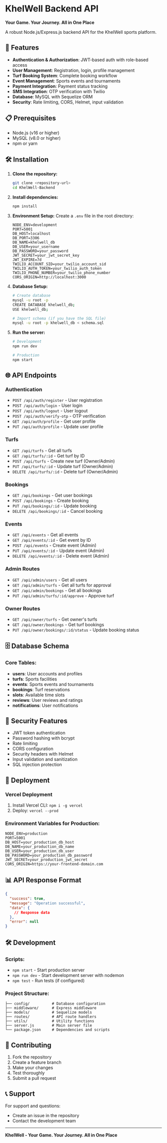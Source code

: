 # KhelWell Backend API

**Your Game. Your Journey. All in One Place**

A robust Node.js/Express.js backend API for the KhelWell sports platform.

## 🚀 Features

- **Authentication & Authorization**: JWT-based auth with role-based access
- **User Management**: Registration, login, profile management
- **Turf Booking System**: Complete booking workflow
- **Event Management**: Sports events and tournaments
- **Payment Integration**: Payment status tracking
- **SMS Integration**: OTP verification with Twilio
- **Database**: MySQL with Sequelize ORM
- **Security**: Rate limiting, CORS, Helmet, input validation

## 📋 Prerequisites

- Node.js (v16 or higher)
- MySQL (v8.0 or higher)
- npm or yarn

## 🛠️ Installation

1. **Clone the repository:**
   ```bash
   git clone <repository-url>
   cd KhelWell-Backend
   ```

2. **Install dependencies:**
   ```bash
   npm install
   ```

3. **Environment Setup:**
   Create a `.env` file in the root directory:
   ```env
   NODE_ENV=development
   PORT=5001
   DB_HOST=localhost
   DB_PORT=3306
   DB_NAME=khelwell_db
   DB_USER=your_username
   DB_PASSWORD=your_password
   JWT_SECRET=your_jwt_secret_key
   JWT_EXPIRE=7d
   TWILIO_ACCOUNT_SID=your_twilio_account_sid
   TWILIO_AUTH_TOKEN=your_twilio_auth_token
   TWILIO_PHONE_NUMBER=your_twilio_phone_number
   CORS_ORIGIN=http://localhost:3000
   ```

4. **Database Setup:**
   ```bash
   # Create database
   mysql -u root -p
   CREATE DATABASE khelwell_db;
   USE khelwell_db;
   
   # Import schema (if you have the SQL file)
   mysql -u root -p khelwell_db < schema.sql
   ```

5. **Run the server:**
   ```bash
   # Development
   npm run dev
   
   # Production
   npm start
   ```

## 🌐 API Endpoints

### Authentication
- `POST /api/auth/register` - User registration
- `POST /api/auth/login` - User login
- `POST /api/auth/logout` - User logout
- `POST /api/auth/verify-otp` - OTP verification
- `GET /api/auth/profile` - Get user profile
- `PUT /api/auth/profile` - Update user profile

### Turfs
- `GET /api/turfs` - Get all turfs
- `GET /api/turfs/:id` - Get turf by ID
- `POST /api/turfs` - Create new turf (Owner/Admin)
- `PUT /api/turfs/:id` - Update turf (Owner/Admin)
- `DELETE /api/turfs/:id` - Delete turf (Owner/Admin)

### Bookings
- `GET /api/bookings` - Get user bookings
- `POST /api/bookings` - Create booking
- `PUT /api/bookings/:id` - Update booking
- `DELETE /api/bookings/:id` - Cancel booking

### Events
- `GET /api/events` - Get all events
- `GET /api/events/:id` - Get event by ID
- `POST /api/events` - Create event (Admin)
- `PUT /api/events/:id` - Update event (Admin)
- `DELETE /api/events/:id` - Delete event (Admin)

### Admin Routes
- `GET /api/admin/users` - Get all users
- `GET /api/admin/turfs` - Get all turfs for approval
- `GET /api/admin/bookings` - Get all bookings
- `PUT /api/admin/turfs/:id/approve` - Approve turf

### Owner Routes
- `GET /api/owner/turfs` - Get owner's turfs
- `GET /api/owner/bookings` - Get turf bookings
- `PUT /api/owner/bookings/:id/status` - Update booking status

## 🗄️ Database Schema

### Core Tables:
- **users**: User accounts and profiles
- **turfs**: Sports facilities
- **events**: Sports events and tournaments
- **bookings**: Turf reservations
- **slots**: Available time slots
- **reviews**: User reviews and ratings
- **notifications**: User notifications

## 🔐 Security Features

- JWT token authentication
- Password hashing with bcrypt
- Rate limiting
- CORS configuration
- Security headers with Helmet
- Input validation and sanitization
- SQL injection protection

## 🚀 Deployment

### Vercel Deployment
1. Install Vercel CLI: `npm i -g vercel`
2. Deploy: `vercel --prod`

### Environment Variables for Production:
```env
NODE_ENV=production
PORT=5001
DB_HOST=your_production_db_host
DB_NAME=your_production_db_name
DB_USER=your_production_db_user
DB_PASSWORD=your_production_db_password
JWT_SECRET=your_production_jwt_secret
CORS_ORIGIN=https://your-frontend-domain.com
```

## 📊 API Response Format

```json
{
  "success": true,
  "message": "Operation successful",
  "data": {
    // Response data
  },
  "error": null
}
```

## 🛠️ Development

### Scripts:
- `npm start` - Start production server
- `npm run dev` - Start development server with nodemon
- `npm test` - Run tests (if configured)

### Project Structure:
```
├── config/          # Database configuration
├── middleware/      # Express middleware
├── models/          # Sequelize models
├── routes/          # API route handlers
├── utils/           # Utility functions
├── server.js        # Main server file
└── package.json     # Dependencies and scripts
```

## 🤝 Contributing

1. Fork the repository
2. Create a feature branch
3. Make your changes
4. Test thoroughly
5. Submit a pull request

## 📞 Support

For support and questions:
- Create an issue in the repository
- Contact the development team

---

**KhelWell - Your Game. Your Journey. All in One Place** 